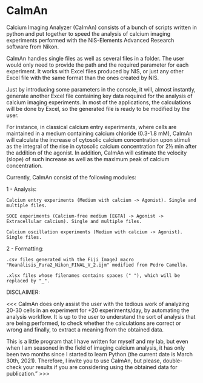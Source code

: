 # CaImAn

Calcium Imaging Analyzer (CaImAn) consists of a bunch of scripts written in python and put together to speed the analysis of calcium imaging experiments performed with the NIS-Elements Advanced Research software from Nikon.

CaImAn handles single files as well as several files in a folder. The user would only need to provide the path and the required parameter for each experiment. It works with Excel files produced by NIS, or just any other Excel file with the same format than the ones created by NIS.

Just by introducing some parameters in the console, it will, almost instantly, generate another Excel file containing key data required for the analysis of calcium imaging experiments. In most of the applications, the calculations will be done by Excel, so the generated file is ready to be modified by the user.

For instance, in classical calcium entry experiments, where cells are maintained in a medium containing calcium chloride (0.3-1.8 mM), CaImAn will calculate the increase of cytosolic calcium concentration upon stimuli as the integral of the rise in cytosolic calcium concentration for 2½ min after the addition of the agonist. In addition, CaImAn will estimate the velocity (slope) of such increase as well as the maximum peak of calcium concentration.

Currently, CaImAn consist of the following modules:

1 - Analysis:

    Calcium entry experiments (Medium with calcium -> Agonist). Single and multiple files.
    
    SOCE experiments (Calcium-free medium [EGTA] -> Agonist -> Extracellular calcium). Single and multiple files.
    
    Calcium oscillation experiments (Medium with calcium -> Agonist). Single files.
    
2 - Formatting:

    .csv files generated with the Fiji ImageJ macro "Reanálisis_Fura2_Nikon_FINAL_V_2.ijm" modified from Pedro Camello.
    
    .xlsx files whose filenames contains spaces (" "), which will be replaced by "_".

DISCLAIMER:

<<< CaImAn does only assist the user with the tedious work of analyzing 20-30 cells in an experiment for +20 experiments/day, by automating the analysis workflow. It is up to the user to understand the sort of analysis that are being performed, to check whether the calculations are correct or wrong and finally, to extract a meaning from the obtained data.

This is a little program that I have written for myself and my lab, but even when I am seasoned in the field of imaging calcium analysis, it has only been two months since I started to learn Python (the current date is March 30th, 2021). Therefore, I invite you to use CaImAn, but please, double-check your results if you are considering using the obtained data for publication.” >>>
